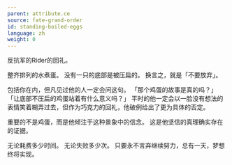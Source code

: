 ```yaml
---
parent: attribute.ce
source: fate-grand-order
id: standing-boiled-eggs
language: zh
weight: 0
---
```


反抗军的Rider的回礼。

整齐排列的水煮蛋。
没有一只的底部是被压扁的。
换言之，就是「不要放弃」。

包括你在内，但凡见过他的人一定会问这句。
「那个鸡蛋的故事是真的吗？」
「让底部不压扁的鸡蛋站着有什么意义吗？」
平时的他一定会以一脸没有想法的表情笑着糊弄过去，但作为巧克力的回礼，他破例给出了更为具体的否定。

重要的不是鸡蛋，而是他倾注于这种景象中的信念。
这是他坚信的真理确实存在的证据。

无论耗费多少时间。
无论失败多少次。
只要永不言弃继续努力，总有一天，梦想终将实现。
